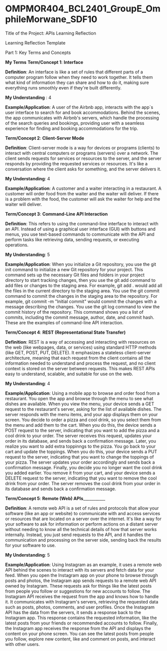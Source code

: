 # OMPMOR404_BCL2401_GroupE_OmphileMorwane_SDF10

Title of the Project: APIs Learning Reflection

Learning Reflection Template

Part 1: Key Terms and Concepts

__My Terms__
__Term/Concept 1__: __Interface__  

__Definition__: An interface is like a set of rules that different parts of a computer program follow when they need to work together. It tells them what kind of information they can share and how to do it, making sure everything runs smoothly even if they're built differently.

__My Understanding__ : 4 

__Example/Application__: A user of the Airbnb app, interacts with the app`s user interface to search for and book accommodations. Behind the scenes, the app communicates with Airbnb's servers, which handle the processing of the search queries and bookings, providing user with a seamless experience for finding and booking accommodations for the trip.

__Term/Concept 2__: __Client-Server Mode__

__Definition__: Client-server mode is a way for devices or programs (clients) to interact with central computers or programs (servers) over a network. The client sends requests for services or resources to the server, and the server responds by providing the requested services or resources. It's like a conversation where the client asks for something, and the server delivers it.

__My Understanding__:  4

__Example/Application__:  A customer and a waiter interacting in a restaurant. A customer will order food from the waiter and the waiter will deliver. If there is a problem with the food, the customer will ask the waiter for help and the waiter will deliver.

__Term/Concept 3__: __Command-Line API Interaction__

__Definition__: This refers to using the command-line interface to interact with an API. Instead of using a graphical user interface (GUI) with buttons and menus, you use text-based commands to communicate with the API and perform tasks like retrieving data, sending requests, or executing operations.

__My Understanding__: 5  

__Example/Application__: When you initialize a Git repository, you use the git init command to initialize a new Git repository for your project. This command sets up the necessary Git files and folders in your project directory to start tracking changes, then you use the git add command to add files or changes to the staging area. For example, git add . would add all the files in the current directory to the staging area.
You use the git commit command to commit the changes in the staging area to the repository. For example, git commit -m "Initial commit" would commit the changes with a message describing the changes.
You use the git log command to view the commit history of the repository. This command shows you a list of commits, including the commit message, author, date, and commit hash. These are the examples of command-line API interaction.


__Term/Concept 4__: __REST (Representational State Transfer)__

__Definition__: REST is a way of accessing and interacting with resources on the web (like webpages, data, or services) using standard HTTP methods (like GET, POST, PUT, DELETE). It emphasizes a stateless client-server architecture, meaning that each request from the client contains all the information needed to understand and process the request, and no client context is stored on the server between requests. This makes REST APIs easy to understand, scalable, and suitable for use on the web.  

__My Understanding__: 4  

__Example/Application__: Using a mobile app to browse and order food from a restaurant. You open the app and browse through the menu to see what dishes are available. When you view the menu, your device sends a GET request to the restaurant's server, asking for the list of available dishes. The server responds with the menu items, and your app displays them on your screen. You decide to order a pizza and cool drink, so you select them from the menu and add them to the cart. When you do this, the device sends a POST request to the server, indicating that you want to add the pizza and a cool drink to your order. The server receives this request, updates your order in its database, and sends back a confirmation message. Later, you realize you want to add extra toppinngs to the pizza. You go back to your cart and update the toppings. When you do this, your device sends a PUT request to the server, indicating that you want to change the toppings of your pizza. The server updates your order accordingly and sends back a confirmation message. Finally, you decide you no longer want the cool drink you added earlier. You remove it from your cart, and your device sends a DELETE request to the server, indicating that you want to remove the cool drink from your order. The server removes the cool drink from your order in its database and sends back a confirmation message.

__Term/Concept 5__: __Remote (Web) APIs_____________  

__Definition__: A remote web API is a set of rules and protocols that allow your software (like an app or website) to communicate with and access services or resources that are located on a server over the internet. It's like a way for your software to ask for information or perform actions on a distant server without needing to know all the technical details of how that server works internally. Instead, you just send requests to the API, and it handles the communication and processing on the server side, sending back the results for your software to use.


__My Understanding__: 5 

__Example/Application__: Using Instagram as an example, it uses a remote web API behind the scenes to interact with its servers and fetch data for your feed. When you open the Instagram app on your phone to browse through posts and photos, the Instagram app sends requests to a remote web API owned by Instagram. These requests ask for things like the latest posts from people you follow or suggestions for new accounts to follow. The Instagram API receives the request from the app and knows how to handle it. It communicates with Instagram's servers, retrieving the requested data such as posts, photos, comments, and user profiles. Once the Instagram API has the data from the servers, it sends a response back to the Instagram app. This response contains the requested information, like the latest posts from your friends or recommended accounts to follow. Finally, the Instagram app receives the response from the API and displays the content on your phone screen. You can see the latest posts from people you follow, explore new content, like and comment on posts, and interact with other users.



















